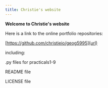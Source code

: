 ```yaml
---
title: Christie's website
---
```


**Welcome to Christie's website**

Here is a link to the online portfolio repositories:

[https://github.com/christieio/geog5995](url)

including:

.py files for practicals1-9

README file

LICENSE file 
